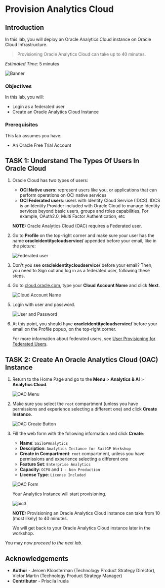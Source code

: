 # Provision Analytics Cloud

## Introduction

In this lab, you will deploy an Oracle Analytics Cloud instance on Oracle Cloud Infrastructure.

> Provisioning Oracle Analytics Cloud can take up to 40 minutes.

<!--
[](youtube:Sf5MkI9pTn0)
-->

_Estimated Time:_ 5 minutes

![Banner](images/banner.jpg)

### Objectives

In this lab, you will:

- Login as a federated user
- Create an Oracle Analytics Cloud Instance

### Prerequisites
This lab assumes you have:
- An Oracle Free Trial Account

## **TASK 1:** Understand The Types Of Users In Oracle Cloud

1. Oracle Cloud has two types of users:

   - **OCI Native users**: represent users like you, or applications that can perform operations on OCI native services
   - **OCI Federated users**: users with Identity Cloud Service (IDCS). IDCS is an Identity Provider included with Oracle Cloud to manage Identity services beyond basic users, groups and roles capabilities. For example, OAuth2.0, Multi Factor Authentication, etc

   **NOTE:** Oracle Analytics Cloud (OAC) requires a Federated user.

2. Go to **Profile** on the top-right corner and make sure your user has the name **oracleidentitycloudservice/** appended before your email, like in the picture:

   ![Federated user](images/oac-profile-federated.png)

3. Don't you see **oracleidentitycloudservice/** before your email? Then, you need to Sign out and log in as a federated user, following these steps.

4. Go to <a href="https://cloud.oracle.com" target="\_blank">cloud.oracle.com</a>, type your **Cloud Account Name** and click **Next**.

   ![Cloud Account Name](images/oac-login-cloud-account-name.png)

5. Login with user and password.

   ![User and Password](images/oac-login-user-password.png)

6. At this point, you should have **oracleidentitycloudservice/** before your email on the Profile popup, on the top-right corner.

   For more information about federated users, see [User Provisioning for Federated Users](https://docs.cloud.oracle.com/en-us/iaas/Content/Identity/Tasks/usingscim.htm).

## **TASK 2:** Create An Oracle Analytics Cloud (OAC) Instance

1. Return to the Home Page and go to the **Menu** > **Analytics & AI** > **Analytics Cloud**.

   ![OAC Menu](images/oac-menu.png)

2. Make sure you select the `root` compartment (unless you have permissions and experience selecting a different one) and click **Create Instance**.

   ![OAC Create Button](images/oac-create-button.png)

3. Fill the web form with the following information and click **Create**:

   - **Name**: `SailGPAnalytics`
   - **Description**: `Analytics Instance for SailGP Workshop`
   - **Create in Compartment**: `root` compartment, unless you have permissions and experience selecting a different one
   - **Feature Set**: `Enterprise Analytics`
   - **Capacity**: `OCPU` and `1 - Non Production`
   - **License Type**: `License Included`

   ![OAC Form](images/oac-form.png)

   Your Analytics Instance will start provisioning.

   ![pic3](images/oac-creating.png)

   **NOTE:** Provisioning an Oracle Analytics Cloud instance can take from 10 (most likely) to 40 minutes.

   We will get back to your Oracle Analytics Cloud instance later in the workshop.

You may now *proceed to the next lab*.

## **Acknowledgements**
- **Author** - Jeroen Kloosterman (Technology Product Strategy Director), Victor Martin (Technology Product Strategy Manager)
- **Contributor** - Priscila Iruela
